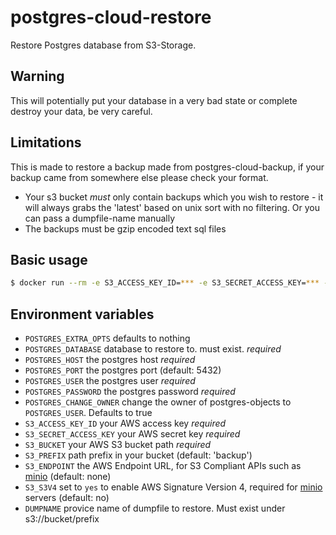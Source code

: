 # postgres-cloud-restore
Restore Postgres database from S3-Storage. 

## Warning
This will potentially put your database in a very bad state or complete destroy your data, be very careful.

## Limitations
This is made to restore a backup made from postgres-cloud-backup, if your backup came from somewhere else please check your format.

* Your s3 bucket *must* only contain backups which you wish to restore - it will always grabs the 'latest' based on unix sort with no filtering. Or you can pass a dumpfile-name manually
* The backups must be gzip encoded text sql files

## Basic usage

```sh
$ docker run --rm -e S3_ACCESS_KEY_ID=*** -e S3_SECRET_ACCESS_KEY=*** -e S3_BUCKET=postgres-cloud-backup -e S3_PREFIX=keycloak-auth-dev -e S3_ENDPOINT=https://*** -e POSTGRES_DATABASE=restoredb -e POSTGRES_USER=keycloak2 -e POSTGRES_HOST=db-host -e POSTGRES_PASSWORD=mysecretpassword postgres-cloud-restore
```

## Environment variables

- `POSTGRES_EXTRA_OPTS` defaults to nothing
- `POSTGRES_DATABASE` database to restore to. must exist. *required*
- `POSTGRES_HOST` the postgres host *required*
- `POSTGRES_PORT` the postgres port (default: 5432)
- `POSTGRES_USER` the postgres user *required*
- `POSTGRES_PASSWORD` the postgres password *required*
- `POSTGRES_CHANGE_OWNER` change the owner of postgres-objects to `POSTGRES_USER`. Defaults to true
- `S3_ACCESS_KEY_ID` your AWS access key *required*
- `S3_SECRET_ACCESS_KEY` your AWS secret key *required*
- `S3_BUCKET` your AWS S3 bucket path *required*
- `S3_PREFIX` path prefix in your bucket (default: 'backup')
- `S3_ENDPOINT` the AWS Endpoint URL, for S3 Compliant APIs such as [minio](https://minio.io) (default: none)
- `S3_S3V4` set to `yes` to enable AWS Signature Version 4, required for [minio](https://minio.io) servers (default: no)
- `DUMPNAME` provice name of dumpfile to restore. Must exist under s3://bucket/prefix
